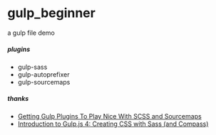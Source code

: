 gulp_beginner
=============

a gulp file demo

##### plugins
- gulp-sass
- gulp-autoprefixer
- gulp-sourcemaps

##### thanks 
- [Getting Gulp Plugins To Play Nice With SCSS and Sourcemaps](http://www.devworkflows.com/posts/getting-scss-auto-prefixer-and-source-map-to-play-nice/) 
- [Introduction to Gulp.js 4: Creating CSS with Sass (and Compass)](http://stefanimhoff.de/2014/gulp-tutorial-4-css-generation-sass/)
